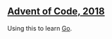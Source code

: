 ## [Advent of Code, 2018](https://adventofcode/2018)

Using this to learn [Go](https://golang.org/).
